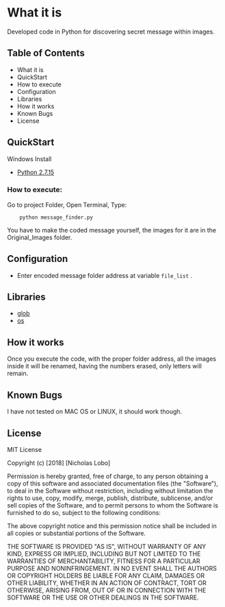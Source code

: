 # What it is
Developed code in Python for discovering secret message within images.

## Table of Contents
- What it is
- QuickStart
- How to execute
- Configuration
- Libraries
- How it works
- Known Bugs
- License

## QuickStart
Windows Install
- [Python 2.7.15](https://www.python.org/downloads/release/python-2715/)

### How to execute: 

Go to project Folder, Open Terminal, Type:
```
    python message_finder.py
```

You have to make the coded message yourself, the images for it are in the Original_Images folder.

## Configuration
- Enter encoded message folder address at variable ```file_list``` . 


## Libraries
- [glob](https://docs.python.org/2/library/glob.html) 
- [os](https://docs.python.org/2/library/os.html)

## How it works
Once you execute the code, with the proper folder address, all the images inside it will be renamed, having the numbers erased, only letters will remain.

## Known Bugs
I have not tested on MAC OS or LINUX, it should work though.


## License
MIT License

Copyright (c) [2018] [Nicholas Lobo]

Permission is hereby granted, free of charge, to any person obtaining a copy
of this software and associated documentation files (the "Software"), to deal
in the Software without restriction, including without limitation the rights
to use, copy, modify, merge, publish, distribute, sublicense, and/or sell
copies of the Software, and to permit persons to whom the Software is
furnished to do so, subject to the following conditions:

The above copyright notice and this permission notice shall be included in all
copies or substantial portions of the Software.

THE SOFTWARE IS PROVIDED "AS IS", WITHOUT WARRANTY OF ANY KIND, EXPRESS OR
IMPLIED, INCLUDING BUT NOT LIMITED TO THE WARRANTIES OF MERCHANTABILITY,
FITNESS FOR A PARTICULAR PURPOSE AND NONINFRINGEMENT. IN NO EVENT SHALL THE
AUTHORS OR COPYRIGHT HOLDERS BE LIABLE FOR ANY CLAIM, DAMAGES OR OTHER
LIABILITY, WHETHER IN AN ACTION OF CONTRACT, TORT OR OTHERWISE, ARISING FROM,
OUT OF OR IN CONNECTION WITH THE SOFTWARE OR THE USE OR OTHER DEALINGS IN THE
SOFTWARE.
